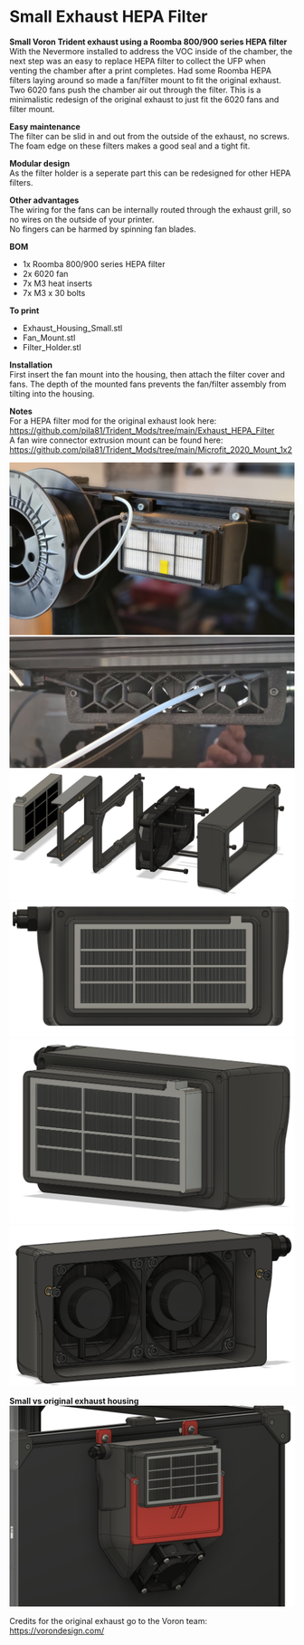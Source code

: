 # Small Exhaust HEPA Filter

**Small Voron Trident exhaust using a Roomba 800/900 series HEPA filter**  
With the Nevermore installed to address the VOC inside of the chamber, the next step was an easy to replace HEPA filter to collect the UFP when venting the chamber after a print completes. Had some Roomba HEPA filters laying around so made a fan/filter mount to fit the original exhaust. Two 6020 fans push the chamber air out through the filter.
This is a minimalistic redesign of the original exhaust to just fit the 6020 fans and filter mount.

**Easy maintenance**  
The filter can be slid in and out from the outside of the exhaust, no screws. The foam edge on these filters makes a good seal and a tight fit.

**Modular design**  
As the filter holder is a seperate part this can be redesigned for other HEPA filters.

**Other advantages**  
The wiring for the fans can be internally routed through the exhaust grill, so no wires on the outside of your printer.  
No fingers can be harmed by spinning fan blades.

**BOM**
- 1x Roomba 800/900 series HEPA filter
- 2x 6020 fan
- 7x M3 heat inserts
- 7x M3 x 30 bolts

**To print**
- Exhaust_Housing_Small.stl
- Fan_Mount.stl
- Filter_Holder.stl

**Installation**  
First insert the fan mount into the housing, then attach the filter cover and fans. The depth of the mounted fans prevents the fan/filter assembly from tilting into the housing. 

**Notes**  
For a HEPA filter mod for the original exhaust look here: https://github.com/pila81/Trident_Mods/tree/main/Exhaust_HEPA_Filter  
A fan wire connector extrusion mount can be found here: https://github.com/pila81/Trident_Mods/tree/main/Microfit_2020_Mount_1x2  

![](./images/Exhaust_HEPA_Filter_Small_6.jpg)
![](./images/Exhaust_HEPA_Filter_Small_7.jpg)
![](./images/Exhaust_HEPA_Filter_Small_4.PNG)
![](./images/Exhaust_HEPA_Filter_Small_1.PNG)
![](./images/Exhaust_HEPA_Filter_Small_2.PNG)
![](./images/Exhaust_HEPA_Filter_Small_3.PNG)

**Small vs original exhaust housing**  
![](./images/Exhaust_HEPA_Filter_Small_5.PNG)  

Credits for the original exhaust go to the Voron team: https://vorondesign.com/  
